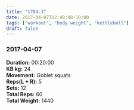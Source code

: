 ```yaml
---
title: "1704.3"
date: 2017-04-07T12:40:08-10:00
tags: ["workout", "body weight", "kettlebell"]
draft: false
---
```


### 2017-04-07

**Duration:** 00:20:00  
**KB kg:** 24  
**Movement:** Goblet squats  
**Reps(L + R):** 5  
**Sets:** 12  
**Total Reps:** 60  
**Total Weight:** 1440